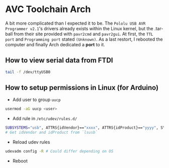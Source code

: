 # AVC Toolchain Arch

A bit more complicated than I expected it to be.
The `Pololu USB AVR Programmer v2.1`'s drivers already exists within the Linux kernel, but the .tar-ball from their site
provided with `pavr2cmd` and `pavr2gui`. At first, the `TTL port` and `Programming port` stated `(Unknown)`. As a last
restort, I rebooted the computer and finally Arch dedicated a **port** to it.


## How to view serial data from FTDI
```sh
tail -f /dev/ttyUSB0
```

## How to setup permissions in Linux (for Arduino)
* Add user to group `uucp`

```sh
usermod -aG uucp <user>
```

* Add rule in `/etc/udev/rules.d/`

```sh
SUBSYSTEMS="usb", ATTRS{idVendor}=="xxxx", ATTRS{idProduct}=="yyyy", SYMLINK+="ttyUSB%n"
# Get idVendor and idProduct from `lsusb`

```

* Reload udev rules

```sh
udevadm config -R # Could differ depending on OS
```

* Reboot
